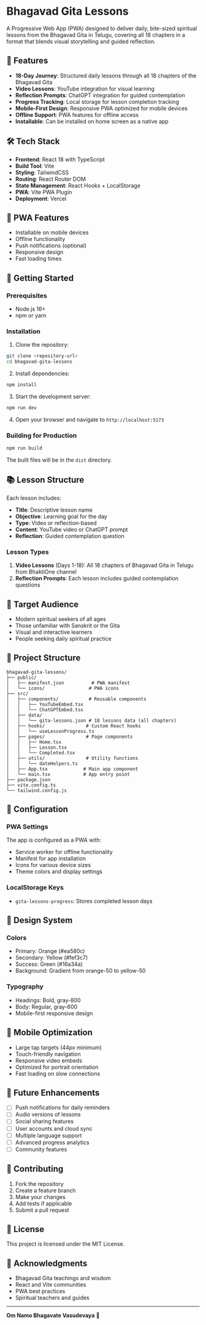 # Bhagavad Gita Lessons

A Progressive Web App (PWA) designed to deliver daily, bite-sized spiritual lessons from the Bhagavad Gita in Telugu, covering all 18 chapters in a format that blends visual storytelling and guided reflection.

## 🌟 Features

- **18-Day Journey**: Structured daily lessons through all 18 chapters of the Bhagavad Gita
- **Video Lessons**: YouTube integration for visual learning
- **Reflection Prompts**: ChatGPT integration for guided contemplation
- **Progress Tracking**: Local storage for lesson completion tracking
- **Mobile-First Design**: Responsive PWA optimized for mobile devices
- **Offline Support**: PWA features for offline access
- **Installable**: Can be installed on home screen as a native app

## 🛠️ Tech Stack

- **Frontend**: React 18 with TypeScript
- **Build Tool**: Vite
- **Styling**: TailwindCSS
- **Routing**: React Router DOM
- **State Management**: React Hooks + LocalStorage
- **PWA**: Vite PWA Plugin
- **Deployment**: Vercel

## 📱 PWA Features

- Installable on mobile devices
- Offline functionality
- Push notifications (optional)
- Responsive design
- Fast loading times

## 🚀 Getting Started

### Prerequisites

- Node.js 16+ 
- npm or yarn

### Installation

1. Clone the repository:
```bash
git clone <repository-url>
cd bhagavad-gita-lessons
```

2. Install dependencies:
```bash
npm install
```

3. Start the development server:
```bash
npm run dev
```

4. Open your browser and navigate to `http://localhost:5173`

### Building for Production

```bash
npm run build
```

The built files will be in the `dist` directory.

## 📚 Lesson Structure

Each lesson includes:
- **Title**: Descriptive lesson name
- **Objective**: Learning goal for the day
- **Type**: Video or reflection-based
- **Content**: YouTube video or ChatGPT prompt
- **Reflection**: Guided contemplation question

### Lesson Types

1. **Video Lessons** (Days 1-18): All 18 chapters of Bhagavad Gita in Telugu from BhaktiOne channel
2. **Reflection Prompts**: Each lesson includes guided contemplation questions

## 🎯 Target Audience

- Modern spiritual seekers of all ages
- Those unfamiliar with Sanskrit or the Gita
- Visual and interactive learners
- People seeking daily spiritual practice

## 📁 Project Structure

```
bhagavad-gita-lessons/
├── public/
│   ├── manifest.json          # PWA manifest
│   └── icons/                # PWA icons
├── src/
│   ├── components/           # Reusable components
│   │   ├── YouTubeEmbed.tsx
│   │   └── ChatGPTEmbed.tsx
│   ├── data/
│   │   └── gita-lessons.json # 18 lessons data (all chapters)
│   ├── hooks/               # Custom React hooks
│   │   └── useLessonProgress.ts
│   ├── pages/               # Page components
│   │   ├── Home.tsx
│   │   ├── Lesson.tsx
│   │   └── Completed.tsx
│   ├── utils/               # Utility functions
│   │   └── dateHelpers.ts
│   ├── App.tsx             # Main app component
│   └── main.tsx            # App entry point
├── package.json
├── vite.config.ts
└── tailwind.config.js
```

## 🔧 Configuration

### PWA Settings

The app is configured as a PWA with:
- Service worker for offline functionality
- Manifest for app installation
- Icons for various device sizes
- Theme colors and display settings

### LocalStorage Keys

- `gita-lessons-progress`: Stores completed lesson days

## 🎨 Design System

### Colors
- Primary: Orange (#ea580c)
- Secondary: Yellow (#fef3c7)
- Success: Green (#16a34a)
- Background: Gradient from orange-50 to yellow-50

### Typography
- Headings: Bold, gray-800
- Body: Regular, gray-600
- Mobile-first responsive design

## 📱 Mobile Optimization

- Large tap targets (44px minimum)
- Touch-friendly navigation
- Responsive video embeds
- Optimized for portrait orientation
- Fast loading on slow connections

## 🔮 Future Enhancements

- [ ] Push notifications for daily reminders
- [ ] Audio versions of lessons
- [ ] Social sharing features
- [ ] User accounts and cloud sync
- [ ] Multiple language support
- [ ] Advanced progress analytics
- [ ] Community features

## 🤝 Contributing

1. Fork the repository
2. Create a feature branch
3. Make your changes
4. Add tests if applicable
5. Submit a pull request

## 📄 License

This project is licensed under the MIT License.

## 🙏 Acknowledgments

- Bhagavad Gita teachings and wisdom
- React and Vite communities
- PWA best practices
- Spiritual teachers and guides

---

**Om Namo Bhagavate Vasudevaya** 🙏 